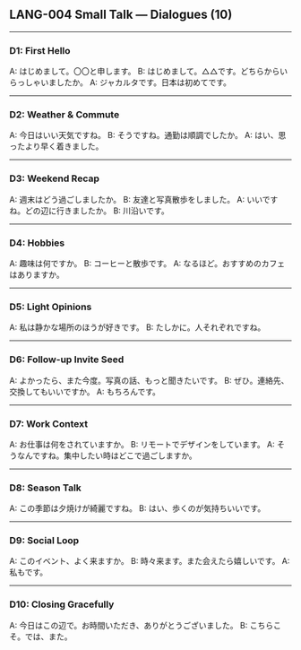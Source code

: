 ## LANG-004 Small Talk — Dialogues (10)

---

### D1: First Hello
A: はじめまして。〇〇と申します。
B: はじめまして。△△です。どちらからいらっしゃいましたか。
A: ジャカルタです。日本は初めてです。

---

### D2: Weather & Commute
A: 今日はいい天気ですね。
B: そうですね。通勤は順調でしたか。
A: はい、思ったより早く着きました。

---

### D3: Weekend Recap
A: 週末はどう過ごしましたか。
B: 友達と写真散歩をしました。
A: いいですね。どの辺に行きましたか。
B: 川沿いです。

---

### D4: Hobbies
A: 趣味は何ですか。
B: コーヒーと散歩です。
A: なるほど。おすすめのカフェはありますか。

---

### D5: Light Opinions
A: 私は静かな場所のほうが好きです。
B: たしかに。人それぞれですね。

---

### D6: Follow-up Invite Seed
A: よかったら、また今度。写真の話、もっと聞きたいです。
B: ぜひ。連絡先、交換してもいいですか。
A: もちろんです。

---

### D7: Work Context
A: お仕事は何をされていますか。
B: リモートでデザインをしています。
A: そうなんですね。集中したい時はどこで過ごしますか。

---

### D8: Season Talk
A: この季節は夕焼けが綺麗ですね。
B: はい、歩くのが気持ちいいです。

---

### D9: Social Loop
A: このイベント、よく来ますか。
B: 時々来ます。また会えたら嬉しいです。
A: 私もです。

---

### D10: Closing Gracefully
A: 今日はこの辺で。お時間いただき、ありがとうございました。
B: こちらこそ。では、また。



